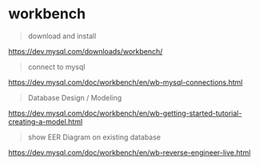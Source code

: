 # workbench

> download and install

https://dev.mysql.com/downloads/workbench/

> connect to mysql

https://dev.mysql.com/doc/workbench/en/wb-mysql-connections.html

> Database Design / Modeling

https://dev.mysql.com/doc/workbench/en/wb-getting-started-tutorial-creating-a-model.html

> show EER Diagram on existing database

https://dev.mysql.com/doc/workbench/en/wb-reverse-engineer-live.html
